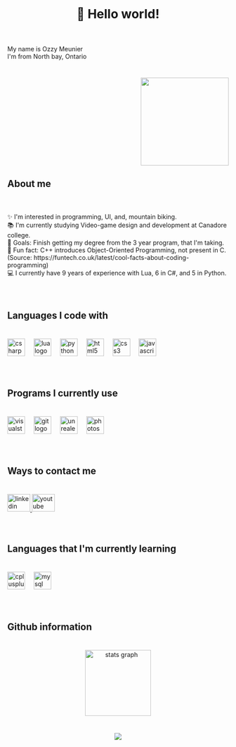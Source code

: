 <!--
  Update: Number 7
  Coded by: https://profile-readme-generator.com/
-->

<br clear="both">

<h1 align="center">👋 Hello world!</h1>

###

<br clear="both">

<p align="left">My name is Ozzy Meunier<br>I'm from North bay, Ontario</p>

###

<br clear="both">

<img align="right" height="200" src="https://media.licdn.com/dms/image/v2/D4D03AQEjrr7Q-sQIQQ/profile-displayphoto-shrink_200_200/profile-displayphoto-shrink_200_200/0/1732350768097?e=1737590400&v=beta&t=r1ncj6kdqSYTgS4_GtXVuWeBV2JOPJ_UAsLpy_qeL1o"  />

###

<br clear="both">

<h2 align="left">About me</h2>

###

<br clear="both">

<p align="left">✨ I'm interested in programming, UI, and, mountain biking.<br>📚 I'm currently studying Video-game design and development at Canadore college.<br>🎯 Goals: Finish getting my degree from the 3 year program, that I'm taking.<br>🎲 Fun fact: C++ introduces Object-Oriented Programming, not present in C. (Source: https://funtech.co.uk/latest/cool-facts-about-coding-programming)<br>💻 I currently have 9 years of experience with Lua, 6 in C#, and 5 in Python.</p>

###

<br clear="both">

<h2 align="left">Languages I code with</h2>

###

<br clear="both">

<div align="left">
  <img src="https://skillicons.dev/icons?i=cs" height="40" alt="csharp logo"  />
  <img width="12" />
  <img src="https://skillicons.dev/icons?i=lua" height="40" alt="lua logo"  />
  <img width="12" />
  <img src="https://skillicons.dev/icons?i=py" height="40" alt="python logo"  />
  <img width="12" />
  <img src="https://skillicons.dev/icons?i=html" height="40" alt="html5 logo"  />
  <img width="12" />
  <img src="https://skillicons.dev/icons?i=css" height="40" alt="css3 logo"  />
  <img width="12" />
  <img src="https://skillicons.dev/icons?i=js" height="40" alt="javascript logo"  />
</div>

###

<br clear="both">

<h2 align="left">Programs I currently use</h2>

###

<br clear="both">

<div align="left">
  <img src="https://cdn.jsdelivr.net/gh/devicons/devicon/icons/visualstudio/visualstudio-plain.svg" height="40" alt="visualstudio logo"  />
  <img width="12" />
  <img src="https://cdn.jsdelivr.net/gh/devicons/devicon/icons/git/git-original.svg" height="40" alt="git logo"  />
  <img width="12" />
  <img src="https://skillicons.dev/icons?i=unreal" height="40" alt="unrealengine logo"  />
  <img width="12" />
  <img src="https://cdn.simpleicons.org/adobephotoshop/31A8FF" height="40" alt="photoshop logo"  />
</div>

###

<br clear="both">

<h2 align="left">Ways to contact me</h2>

###

<br clear="both">

<div align="left">
  <a href="https://www.linkedin.com/in/ozzy-meunier-9399b3302/" target="_blank">
    <img src="https://raw.githubusercontent.com/maurodesouza/profile-readme-generator/master/src/assets/icons/social/linkedin/default.svg" width="52" height="40" alt="linkedin logo"  />
  </a>
  <a href="https://www.youtube.com/@OGM1205" target="_blank">
    <img src="https://raw.githubusercontent.com/maurodesouza/profile-readme-generator/master/src/assets/icons/social/youtube/default.svg" width="52" height="40" alt="youtube logo"  />
  </a>
</div>

###

<br clear="both">

<h2 align="left">Languages that I'm currently learning</h2>

###

<br clear="both">

<div align="left">
  <img src="https://skillicons.dev/icons?i=cpp" height="40" alt="cplusplus logo"  />
  <img width="12" />
  <img src="https://skillicons.dev/icons?i=mysql" height="40" alt="mysql logo"  />
</div>

###

<br clear="both">

<h2 align="left">Github information</h2>

###

<br clear="both">

<div align="center">
  <img src="https://github-readme-stats.vercel.app/api?username=TheNumbers-Mason&hide_title=false&hide_rank=false&show_icons=true&include_all_commits=true&count_private=true&disable_animations=false&theme=dracula&locale=en&hide_border=false&order=1" height="150" alt="stats graph"  />
</div>

###

<br clear="both">

<div align="center">
  <img src="https://profile-counter.glitch.me/TheNumbers-Mason/count.svg?"  />
</div>

###
